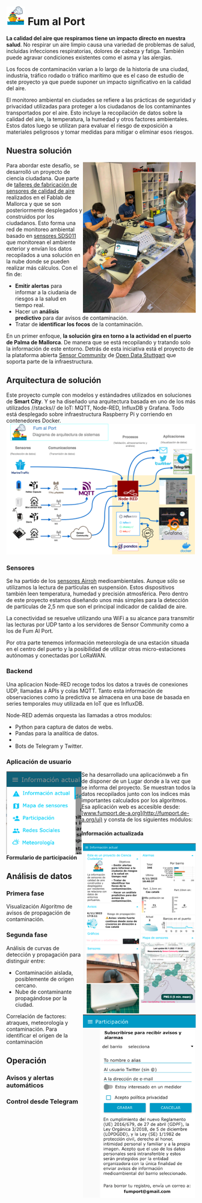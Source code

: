 # <img src="./img/FumPort_logo.png" width="50"/> Fum al Port

**La calidad del aire que respiramos tiene un impacto directo en nuestra salud**. No respirar un aire limpio causa una variedad de problemas de salud, incluidas infecciones respiratorias, dolores de cabeza y fatiga. También puede agravar condiciones existentes como el asma y las alergias.

Los focos de contaminación varian a lo largo de la historia de una ciudad, industria, tráfico rodado o tráfico marítimo que es el caso de estudio de este proyecto ya que puede suponer un impacto significativo en la calidad del aire. 

El monitoreo ambiental en ciudades se refiere a las prácticas de seguridad y privacidad utilizadas para proteger a los ciudadanos de los contaminantes transportados por el aire. Esto incluye la recopilación de datos sobre la calidad del aire, la temperatura, la humedad y otros factores ambientales. Estos datos luego se utilizan para evaluar el riesgo de exposición a materiales peligrosos y tomar medidas para mitigar o eliminar esos riesgos.

## Nuestra solución
<img src="./img/taller.jpg" width="300" align="right" />

Para abordar este desafío, se desarrolló un proyecto de ciencia ciudadana. Que parte de [talleres de fabricación de sensores de calidad de aire](https://www.meetup.com/makespace-mallorca/events/282643149?utm_medium=referral&utm_campaign=share-btn_savedevents_share_modal&utm_source=link) realizados en el Fablab de Mallorca y que se son posteriormente desplegados y construidos por los ciudadanos. Esto forma una red de monitoreo ambiental basado en [sensores SDS011](http://www.aliexpress.com/wholesale?groupsort=1&SortType=price_asc&SearchText=sds011) que monitorean el ambiente exterior y envían los datos recopilados a una solución en la nube donde se pueden realizar más cálculos. Con el fin de:

- **Emitir alertas** para informar a la ciudania de riesgos a la salud en tiempo real.
- Hacer un **análisis predictivo** para dar avisos de contaminación.
- Tratar de **identificar los focos** de la contaminación.

En un primer enfoque, **la solución gira en torno a la actividad en el puerto de Palma de Mallorca**. De manera que se está recopilando y tratando solo la información de este entorno. Detrás de esta iniciativa está el proyecto de la plataforma abierta [Sensor Community](https://sensor.community/es/) de [Open Data Stuttgart](https://github.com/opendata-stuttgart/) que soporta parte de la infraestructura.

## Arquitectura de solución
Este proyecto cumple con modelos y estándadres utilizados en soluciones de **Smart City**. Y se ha diseñado una arquitectura basada en uno de los más utilizados //stacks// de IoT: MQTT, Node-RED, InfluxDB y Grafana. Todo está desplegado sobre infraestructura Raspberry Pi y corriendo en contenedores Docker.
![Arquufecfura baseline](./img/FumPort_SystemArchutecture.png)

### Sensores 
Se ha partido de los [sensores Airroh](https://github.com/McOrts/taller-iot-sensor_calidad_aire) medioambientales. Aunque sólo se utilizamos la lectura de partículas en suspensión. Estos dispositivos también leen temperatura, humedad y precisión atmosférica. Pero dentro de este proyecto estamos diseñando unos más simples para la detección de partículas de 2,5 nm que son el principal indicador de calidad de aire.

La conectividad se resuelve utilizando una WiFi a su alcance para transmitir las lecturas por UDP tanto a los servidores de Sensor Community como a los de Fum Al Port. 

Por otra parte tenemos información meteorología de una estación situada en el centro del puerto y la posibilidad de utilizar otras micro-estaciones autónomas y conectadas por LoRaWAN.

### Backend 

Una aplicacion Node-RED recoge todos los datos a través de conexiones UDP, llamadas a APIs y colas MQTT. Tanto esta información de observaciones como la predictiva se almacena en una base de basada en series temporales muy utilizada en IoT que es InfluxDB. 

Node-RED además orquesta las llamadas a otros modulos:
- Python para captura de datos de webs.
- Pandas para la analítica de datos.
- 
- Bots de Telegram y Twitter.

### Aplicación de usuario

<img src="./img/node-red_app_menu.png" width="200" align="left" />

Se ha desarrollado una aplicaciónweb a fin de disponer de un Lugar donde a la vez que se informa del proyecto. Se muestran todos la datos recopilados junto con los indices más importantes calculados por los algoritmos.  
Esa aplicación web es accesible desde: [www.fumport.de-a.org](http://fumport.de-a.org/ui) y consta de los siguientes módulos:

#### Información actualizada 
<img src="./img/node-red_app_home.png" width="300" align="right" />


#### Formulario de participación 
<img src="./img/node-red_app_form.png" width="300" align="right" />


## Análisis de datos
### Primera fase
Visualización
Algoritmo de avisos de propagación de contaminación.
### Segunda fase
Análisis de curvas de detección y propagación para distinguir entre:
- Contaminación aislada, posiblemente de origen cercano.
- Nube de contaminante propagándose por la ciudad.

Correlación de factores: atraques, meteorología y contaminación. Para identificar el origen de la contaminación


## Operación
### Avisos y alertas automáticos
### Control desde Telegram


